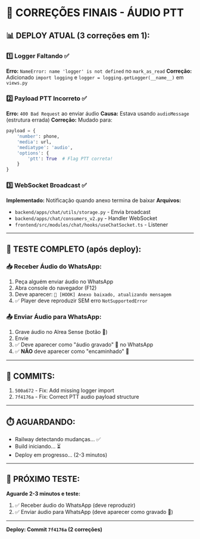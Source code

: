 # 🎯 CORREÇÕES FINAIS - ÁUDIO PTT

## 📊 DEPLOY ATUAL (3 correções em 1):

### 1️⃣ **Logger Faltando** ✅
**Erro:** `NameError: name 'logger' is not defined` no `mark_as_read`
**Correção:** Adicionado `import logging` e `logger = logging.getLogger(__name__)` em `views.py`

### 2️⃣ **Payload PTT Incorreto** ✅  
**Erro:** `400 Bad Request` ao enviar áudio
**Causa:** Estava usando `audioMessage` (estrutura errada)
**Correção:** Mudado para:
```python
payload = {
    'number': phone,
    'media': url,
    'mediatype': 'audio',
    'options': {
        'ptt': True  # Flag PTT correta!
    }
}
```

### 3️⃣ **WebSocket Broadcast** ✅
**Implementado:** Notificação quando anexo termina de baixar
**Arquivos:**
- `backend/apps/chat/utils/storage.py` - Envia broadcast
- `backend/apps/chat/consumers_v2.py` - Handler WebSocket
- `frontend/src/modules/chat/hooks/useChatSocket.ts` - Listener

---

## 🧪 TESTE COMPLETO (após deploy):

### 📥 **Receber Áudio do WhatsApp:**
1. Peça alguém enviar áudio no WhatsApp
2. Abra console do navegador (F12)
3. Deve aparecer: `📎 [HOOK] Anexo baixado, atualizando mensagem`
4. ✅ Player deve reproduzir SEM erro `NotSupportedError`

### 📤 **Enviar Áudio para WhatsApp:**
1. Grave áudio no Alrea Sense (botão 🎤)
2. Envie
3. ✅ Deve aparecer como "áudio gravado" 🎤 no WhatsApp
4. ✅ **NÃO** deve aparecer como "encaminhado" 📎

---

## 📝 COMMITS:

1. `500a672` - Fix: Add missing logger import
2. `7f4176a` - Fix: Correct PTT audio payload structure

---

## ⏱️ AGUARDANDO:

- Railway detectando mudanças... ✅
- Build iniciando... ⏳
- Deploy em progresso... (2-3 minutos)

---

## 🎯 PRÓXIMO TESTE:

**Aguarde 2-3 minutos e teste:**
1. ✅ Receber áudio do WhatsApp (deve reproduzir)
2. ✅ Enviar áudio para WhatsApp (deve aparecer como gravado 🎤)

---

**Deploy: Commit `7f4176a` (2 correções)**




